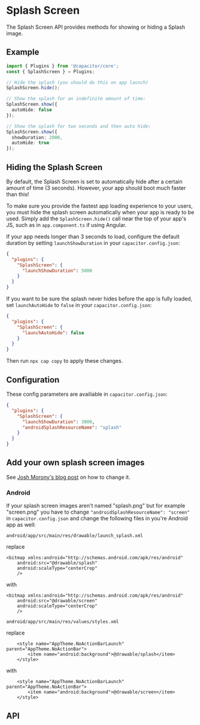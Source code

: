 <plugin-api index="true" name="splash-screen"></plugin-api>

# Splash Screen

The Splash Screen API provides methods for showing or hiding a Splash image.

## Example

```typescript
import { Plugins } from '@capacitor/core';
const { SplashScreen } = Plugins;

// Hide the splash (you should do this on app launch)
SplashScreen.hide();

// Show the splash for an indefinite amount of time:
SplashScreen.show({
  autoHide: false
});

// Show the splash for two seconds and then auto hide:
SplashScreen.show({
  showDuration: 2000,
  autoHide: true
});
```

## Hiding the Splash Screen

By default, the Splash Screen is set to automatically hide after a certain amount of time (3 seconds). However, your
app should boot much faster than this!

To make sure you provide the fastest app loading experience to your users, you must hide the splash screen automatically when your app is ready to be used. Simply add the `SplashScreen.hide()` call near the top of your app's JS, such as in `app.component.ts` if using Angular.

If your app needs longer than 3 seconds to load, configure the default duration by setting `launchShowDuration` in your `capacitor.config.json`:

```json
{
  "plugins": {
    "SplashScreen": {
      "launchShowDuration": 5000
    }
  }
}
```

If you want to be sure the splash never hides before the app is fully loaded, set `launchAutoHide` to `false` in your `capacitor.config.json`:

```json
{
  "plugins": {
    "SplashScreen": {
      "launchAutoHide": false
    }
  }
}
```

Then run `npx cap copy` to apply these changes.

## Configuration

These config parameters are availiable in `capacitor.config.json`:

```json
{
  "plugins": {
    "SplashScreen": {
      "launchShowDuration": 3000,
      "androidSplashResourceName": "splash"
    }
  }
}
```

## Add your own splash screen images

See [Josh Morony's blog post](https://www.joshmorony.com/adding-icons-splash-screens-launch-images-to-capacitor-projects/) on how to change it. 

### Android

If your splash screen images aren't named "splash.png" but for example "screen.png" you have to change `"androidSplashResourceName": "screen"` in `capacitor.config.json` and change the following files in you're Android app as well:

`android/app/src/main/res/drawable/launch_splash.xml` 

replace
```
<bitmap xmlns:android="http://schemas.android.com/apk/res/android"
    android:src="@drawable/splash"
    android:scaleType="centerCrop"
    />
```
with
```
<bitmap xmlns:android="http://schemas.android.com/apk/res/android"
    android:src="@drawable/screen"
    android:scaleType="centerCrop"
    />
```

`android/app/src/main/res/values/styles.xml` 

replace
```
    <style name="AppTheme.NoActionBarLaunch" parent="AppTheme.NoActionBar">
        <item name="android:background">@drawable/splash</item>
    </style>
```
with
```
    <style name="AppTheme.NoActionBarLaunch" parent="AppTheme.NoActionBar">
        <item name="android:background">@drawable/screen</item>
    </style>
```

## API

<plugin-api name="splash-screen"></plugin-api>
